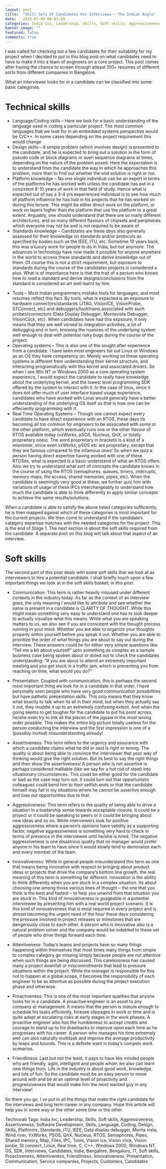 ```yaml
---
layout: post
title:  "Skill Sets Of Candidates For Interviews – The Indian Angle"
date:   2015-07-09 06:07:49
categories: India Inc, Leadership, Skills, Soft skills, Aggressiveness, Assertiveness, Software Development, Skills, Language, Coding, Design, Skills, Platforms, Standards, ITU, IEEE, Data display debugger, Monta vista, Wind river, VxWorks, PSOS, QnX, Nucleus, RTOS, Semaphores, Pipes, Shared memory, Map, Files, IPC, Tools, Vision ice, Vision click, Vision probe, St connect, Linux, Real time, C, C++, Windows 2000, Windows NT, OS, SDK, Interviews, Candidates, India, Bangalore, Bengaluru, IT, Soft skills, Proactiveness, Attentiveness, Friendliness, Innovativeness, Presentation, Communication, Service companies, Projects, Customers, Candidates
banner_image: ""
featured: false
comments: true
---
```


I was called for checking out a few candidates for their suitability for my project when I decided to put in this blog post on what candidates need to have to make it into a team of engineers on a core project. This post comes after having the chance to screen through atleast 100+ resumes of different sorts from different companies in Bangalore.

What an interviewer looks for in a candidate can be classified into some basic categories.

# Technical skills #

- Language/Coding skills – Here we look for a basic understanding of the language used in coding a particular project. The most common languages that we look for in an embedded systems perspective would be C/C++. In some cases depending on the project requirement this would change
- Design skills – A simple problem (which involves design) is presented to the candidate, and he is expected to bring out a solution in the form of pseudo code or block diagrams or even sequence diagrams at times, depending on the nature of the problem posed. Here the expectation is to understand from the candidate the way in which he approaches this problem, more than to find out whether the end solution is right or not.
- Platform knowledge – No one single individual can be an expert in terms of the platforms he has worked with unless the candidate has put in a consistent 8-10 years of work in that field of study. Hence what is expected out of say a 3-4 yrs experienced individual is to see how much of platform influence he has had in his projects that he has worked on during this tenure. This might be either direct work on the platform, or work on layers higher than the platform that use the platform to a great extent. Arguably, one should understand that there are so many different architectures, and so many different flavours of chipsets and peripherals which everyone may not be and is not required to be aware of.
- Standards knowledge – Candidates are these days also generally assessed for their knowledge on standards and/or protocols as specified by bodies such as the IEEE, ITU, etc. Sometime 10 years back, this was a luxury work for people to do in India, but not anymore. The advances in technology have now made it possible for anyone anywhere in the world to access these standards and derive knowledge out of them. Of course this is not a strict requirement, but exposure to standards during the course of the candidates projects is considered a plus. What is of importance here is that the trait of a person who knows how to read a standard and derive designs/conclusions from the standard is considered an art well learnt by him.


<!--more-->

- Tools – Most Indian programmers mistake tools for languages, and most resumes reflect this fact. By tools, what is expected is an exposure to hardware connectors/standards (JTAG, VisionICE, VisionProbe, STConnect, etc) and debuggers/toolchains associated with such probes/connectors (Data Display Debugger, Montavista Debugger, VisionClick, etc). When candidates have had this expsoure, it only means that they are well versed to integration activities, a lot of debugging and in turn, knowing the nuances of the underlying system well enough to deal with potential risky bugs during the course of the project.
- Operating systems – This is also one of the sought after experience from a candidate. I have seen most engineers list out Linux or Windows as an OS they have competency on. Merely working on these operating systems is different from understanding their kernel structure, and interacting programatically with this kernel and associated drivers. So when I see Win NT or Windows 2000 as a core operating system experience, I would expect the candidate to really have knowledge about the underlying kernel, and the lowest level programming SDK offered by the system to interact with it. In the case of linux, since it does not offer much of user interface based usage experience, candidates who have worked with Linux would generally have a better understanding of the underlying OS itself as that is how one can be effeciently programming with it.
- Real Time Operating Systems – Though one cannot expect every candidate to have direct experience with an RTOS, these days its becoming all too common for engineers to be associated with some or the other platform, which eventually runs one or the other flavour of RTOS available today (vxWorks, pSOS, Nucleus, QnX, or totally propreitary ones). The word propreitary in brackets is a kind of a misnomer, since even vxWorks, pSOS etc are propreitary, except that they are famous compared to the infamous ones! So when we quiz a person having direct expertise having worked with one of these RTOSes, what is expected is a basic understand of what an RTOS offers. Also we try to understand what sort of concepts the candidate knows in the course of using the RTOS (semaphores, queues, timers, interrupts, memory maps, file access, shared memories, pipes, etc). When the candidate is seemingly very good at these, we further quiz him with variations of usage of these IPCs interchangeably to understand how much the candidate is able to think differently to apply similar concepts to achieve the same results/solutions.

When a candidate is able to satisfy the above listed categories sufficiently, he is then mapped against which of these categories is most important for the current projects. We then come to understand if the candidate’s category expertise matches with the needed categories for the project. This is the end of Stage 1. The next section is about the soft skills required from the candidate. A separate post on this blog will talk about that aspect of an interview.

# Soft skills #

The second part of this post deals with some soft skills that we look at as interviewers to hire a potential candidate. I shall briefly touch upon a few important things we look at in the soft skills basket; in this post.

- Communication: This term is rather heavily misused under different contexts in the industry today. As far as the context of an interview goes, the only meaning I would like to attribute and see whether the same is present in a candidate is CLARITY OF THOUGHT. While this might mean something very easy to understand one has to look deeper to actually visualize what this means. While what you are speaking matters to us, we also see if you are consistent with the thought process running in your mind. Whether you are able to organize your thoughts properly within yourself before you speak it out. Whether you are able to prioritize the order of what things you are about to say out during the interview. These answers could be for either very simple questions like: “Tell me a bit about yourself” upto something as complex as a sample business case being spoken about or doled out to check the candidates understanding: “If you are about to attend an extremely important meeting and you get stuck in a traffic jam, which is preventing you from reaching on time, what would you do?”

- Presentation: Coupled with communication, this is perhaps the second most important thing we look for in a candidate in that order. I have personally seen people who have very good communication possibilities but have pathetic presentation skills. This only means that they know what exactly to talk when its all in their mind, but when they actually say it out, they muddle it up to an extremely confusing extent. And when the going seems to get tougher for the candidate to put his point across, he/she even try to link all the pieces of the jigsaw in the most wrong order possible. This makes the entire big picture totally useless for the person conducting the interview and the first impression is one of a (possibly invited) misunderstanding already!

- Assertiveness: This term refers to the urgency and assurance with which a candidate claims what he did or said is right or wrong. The quality is about being able to convince the interviewer that your way of thinking would give the right solution. But its best to say the right things and then show the assertiveness! A person who is not assertive is perhaps considered malliable (like we say for a hot rod of steel) into situationary circumstances. This could be either good for the candidate or bad as the case may turn out. It could turn out that opportunistic colleagues could bend him to their selfish ends or that the candidate himself may fail in my situations where he cannot be assertive enough and lose out opportunities due to that.

- Aggressiveness: This term refers to the quality of being able to drive a situation in a leadership sense towards acceptable closure. It could be a project or it could be speaking to peers or it could be bringing about new ideas and so on. While interviewers look for positive aggressiveness where a person’s opinions have validity as a supporting factor, negative aggressiveness is something very hard to check in terms of presence in the interviewee until he/she is hired. The negative aggressiveness is one disastrous quality that no manager would prefer anyone in his team to have since it would slowly tend to demoralize each and every member of the team.

- Innovativeness: While in general people misunderstand this term as one that means being innovative with respect to bringing about product ideas or projects that drive the company’s bottom line growth, the real meaning of this term is something far different. Innovation is the ability to think differently when you are stuck in a complex situation. Its about choosing one among those various lines of thought – the one that you think is the best and fastest – to help you unwind from that situation you are stuck in. This kind of innovativeness is guageable in a potential interviewee by presenting him with a real world project scenario. It is this kind of innovativeness that is most required in every project and is almost becoming the urgent need of the hour these days considering the pressure involved in project releases or milestones that are dangerously close to each other. A person who is innovative also is a natural problem solver and the company would be indebted to these set of people who drive things forward each time.

- Attentiveness: Today’s teams and projects have so many things happening within themselves that most times many things from simple to complex category go missing simply because people are not attentive when such things are being discussed. This carelessness has caused many a project downfall or miscommitments that lead to pressure situations within the project. While the manager is responsible for this not to happen at a global scope, it becomes the responsibility of each engineer to be as attentive as possible during the project execution phase and otherwise.

- Proactiveness: This is one of the most important qualities that anyone looks for in a candidate. A proactive engineer is an asset to any company or management. It means that the person is mature enough to schedule his tasks efficiently, foresee slippages in work or time and is quite adept at escalating risks at early stages in the work phases. A proactive engineer also has the humbleness to accept credits and courage to stand up to his drawbacks to improve upon each time as he progresses with his career. A person who manages his time extremely well can also naturally multitask and improve the average productivity by leaps and bounds. This is a definite want in today’s compelx work scenarios.

- Friendliness: Last but not the least, it pays to have like minded people who are friendly, agile, intelligent and people whom we also can learn new things from. Life in the industry is about good work, knowledge, and lots of fun. So the candidate must be an easy person to move around with and be at an optimal level of proactivity and progressiveness that would make him the most wanted guy in any interview!

So there you go, I ve put in all the things that make the right candidate for the interviews and long term career in any company. Hope this article will help you in some way or the other some time or the other.

Technorati Tags: India Inc, Leadership, Skills, Soft skills, Aggressiveness, Assertiveness, Software Development, Skills, Language, Coding, Design, Skills, Platforms, Standards, ITU, IEEE, Data display debugger, Monta vista, Wind river, VxWorks, PSOS, QnX, Nucleus, RTOS, Semaphores, Pipes, Shared memory, Map, Files, IPC, Tools, Vision ice, Vision click, Vision probe, St connect, Linux, Real time, C, C++, Windows 2000, Windows NT, OS, SDK, Interviews, Candidates, India, Bangalore, Bengaluru, IT, Soft skills, Proactiveness, Attentiveness, Friendliness, Innovativeness, Presentation, Communication, Service companies, Projects, Customers, Candidates